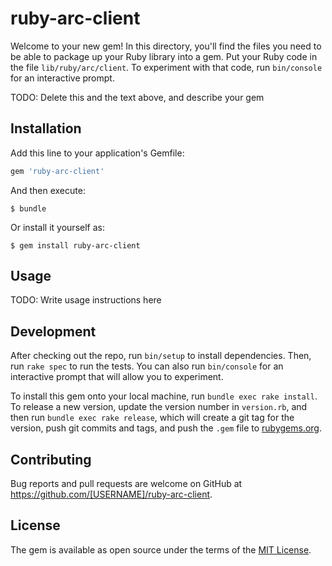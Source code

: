 # ruby-arc-client

Welcome to your new gem! In this directory, you'll find the files you need to be able to package up your Ruby library into a gem. Put your Ruby code in the file `lib/ruby/arc/client`. To experiment with that code, run `bin/console` for an interactive prompt.

TODO: Delete this and the text above, and describe your gem

## Installation

Add this line to your application's Gemfile:

```ruby
gem 'ruby-arc-client'
```

And then execute:

    $ bundle

Or install it yourself as:

    $ gem install ruby-arc-client

## Usage

TODO: Write usage instructions here

## Development

After checking out the repo, run `bin/setup` to install dependencies. Then, run `rake spec` to run the tests. You can also run `bin/console` for an interactive prompt that will allow you to experiment.

To install this gem onto your local machine, run `bundle exec rake install`. To release a new version, update the version number in `version.rb`, and then run `bundle exec rake release`, which will create a git tag for the version, push git commits and tags, and push the `.gem` file to [rubygems.org](https://rubygems.org).

## Contributing

Bug reports and pull requests are welcome on GitHub at https://github.com/[USERNAME]/ruby-arc-client.


## License

The gem is available as open source under the terms of the [MIT License](http://opensource.org/licenses/MIT).

